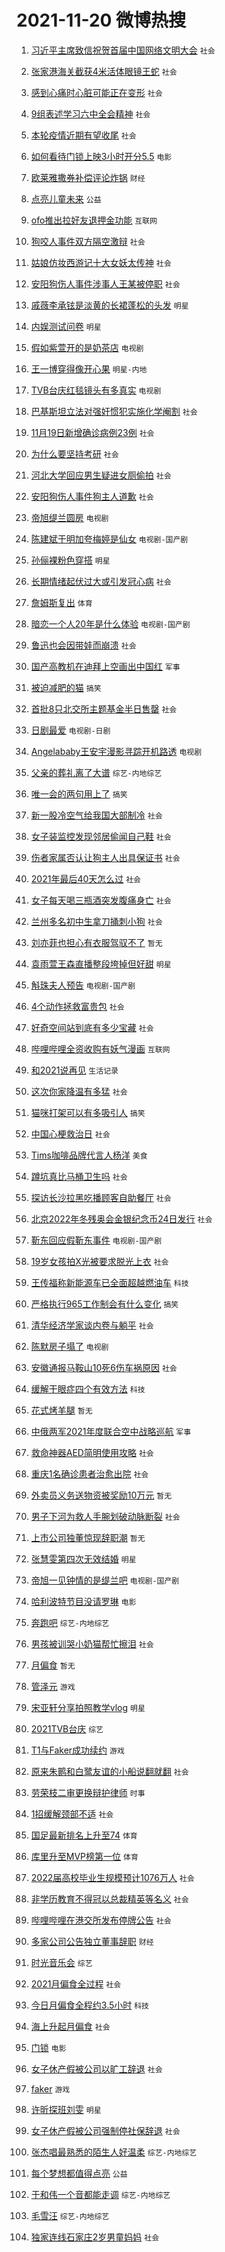 # 2021-11-20 微博热搜 
1. [习近平主席致信祝贺首届中国网络文明大会](https://m.weibo.cn/search?containerid=100103type%3D1%26t%3D10%26q%3D%23%E4%B9%A0%E8%BF%91%E5%B9%B3%E4%B8%BB%E5%B8%AD%E8%87%B4%E4%BF%A1%E7%A5%9D%E8%B4%BA%E9%A6%96%E5%B1%8A%E4%B8%AD%E5%9B%BD%E7%BD%91%E7%BB%9C%E6%96%87%E6%98%8E%E5%A4%A7%E4%BC%9A%23&isnewpage=1&extparam=seat%3D1%26pos%3D0%26dgr%3D0%26c_type%3D51%26filter_type%3Drealtimehot%26cate%3D10103%26display_time%3D1637373174%26pre_seqid%3D1637373174940016283286&luicode=10000011&lfid=106003type%3D25%26t%3D3%26disable_hot%3D1%26filter_type%3Drealtimehot) `社会` 

2. [张家港海关截获4米活体眼镜王蛇](https://m.weibo.cn/search?containerid=100103type%3D1%26t%3D10%26q%3D%23%E5%BC%A0%E5%AE%B6%E6%B8%AF%E6%B5%B7%E5%85%B3%E6%88%AA%E8%8E%B74%E7%B1%B3%E6%B4%BB%E4%BD%93%E7%9C%BC%E9%95%9C%E7%8E%8B%E8%9B%87%23&isnewpage=1&extparam=seat%3D1%26filter_type%3Drealtimehot%26dgr%3D0%26cate%3D0%26pos%3D0%26realpos%3D1%26flag%3D0%26c_type%3D31%26display_time%3D1637373174%26pre_seqid%3D1637373174940016283286&luicode=10000011&lfid=106003type%3D25%26t%3D3%26disable_hot%3D1%26filter_type%3Drealtimehot) `社会` 

3. [感到心痛时心脏可能正在变形](https://m.weibo.cn/search?containerid=100103type%3D1%26t%3D10%26q%3D%23%E6%84%9F%E5%88%B0%E5%BF%83%E7%97%9B%E6%97%B6%E5%BF%83%E8%84%8F%E5%8F%AF%E8%83%BD%E6%AD%A3%E5%9C%A8%E5%8F%98%E5%BD%A2%23&isnewpage=1&extparam=seat%3D1%26filter_type%3Drealtimehot%26dgr%3D0%26cate%3D0%26pos%3D1%26realpos%3D2%26flag%3D0%26c_type%3D31%26display_time%3D1637373174%26pre_seqid%3D1637373174940016283286&luicode=10000011&lfid=106003type%3D25%26t%3D3%26disable_hot%3D1%26filter_type%3Drealtimehot) `社会` 

4. [9组表述学习六中全会精神](https://m.weibo.cn/search?containerid=100103type%3D1%26t%3D10%26q%3D%239%E7%BB%84%E8%A1%A8%E8%BF%B0%E5%AD%A6%E4%B9%A0%E5%85%AD%E4%B8%AD%E5%85%A8%E4%BC%9A%E7%B2%BE%E7%A5%9E%23&isnewpage=1&extparam=seat%3D1%26filter_type%3Drealtimehot%26dgr%3D0%26cate%3D0%26pos%3D2%26realpos%3D3%26flag%3D0%26c_type%3D31%26display_time%3D1637373174%26pre_seqid%3D1637373174940016283286&luicode=10000011&lfid=106003type%3D25%26t%3D3%26disable_hot%3D1%26filter_type%3Drealtimehot) `社会` 

5. [本轮疫情近期有望收尾](https://m.weibo.cn/search?containerid=100103type%3D1%26t%3D10%26q%3D%23%E6%9C%AC%E8%BD%AE%E7%96%AB%E6%83%85%E8%BF%91%E6%9C%9F%E6%9C%89%E6%9C%9B%E6%94%B6%E5%B0%BE%23&isnewpage=1&extparam=seat%3D1%26filter_type%3Drealtimehot%26dgr%3D0%26cate%3D0%26pos%3D3%26realpos%3D4%26flag%3D1%26c_type%3D31%26display_time%3D1637373174%26pre_seqid%3D1637373174940016283286&luicode=10000011&lfid=106003type%3D25%26t%3D3%26disable_hot%3D1%26filter_type%3Drealtimehot) `社会` 

6. [如何看待门锁上映3小时开分5.5](https://m.weibo.cn/search?containerid=100103type%3D1%26t%3D10%26q%3D%23%E5%A6%82%E4%BD%95%E7%9C%8B%E5%BE%85%E9%97%A8%E9%94%81%E4%B8%8A%E6%98%A03%E5%B0%8F%E6%97%B6%E5%BC%80%E5%88%865.5%23&isnewpage=1&extparam=seat%3D1%26filter_type%3Drealtimehot%26dgr%3D0%26cate%3D0%26pos%3D4%26realpos%3D5%26flag%3D512%26c_type%3D31%26display_time%3D1637373174%26pre_seqid%3D1637373174940016283286&luicode=10000011&lfid=106003type%3D25%26t%3D3%26disable_hot%3D1%26filter_type%3Drealtimehot) `电影` 

7. [欧莱雅撒券补偿评论炸锅](https://m.weibo.cn/search?containerid=100103type%3D1%26t%3D10%26q%3D%23%E6%AC%A7%E8%8E%B1%E9%9B%85%E6%92%92%E5%88%B8%E8%A1%A5%E5%81%BF%E8%AF%84%E8%AE%BA%E7%82%B8%E9%94%85%23&isnewpage=1&extparam=seat%3D1%26filter_type%3Drealtimehot%26dgr%3D0%26cate%3D0%26pos%3D5%26realpos%3D6%26flag%3D1%26c_type%3D31%26display_time%3D1637373174%26pre_seqid%3D1637373174940016283286&luicode=10000011&lfid=106003type%3D25%26t%3D3%26disable_hot%3D1%26filter_type%3Drealtimehot) `财经` 

8. [点亮儿童未来](https://m.weibo.cn/search?containerid=100103type%3D1%26t%3D10%26q%3D%23%E7%82%B9%E4%BA%AE%E5%84%BF%E7%AB%A5%E6%9C%AA%E6%9D%A5%23&isnewpage=1&extparam=seat%3D1%26filter_type%3Drealtimehot%26dgr%3D0%26cate%3D0%26topic_ad%3D6%26pos%3D6%26c_type%3D31%26adid%3D139626%26display_time%3D1637373174%26pre_seqid%3D1637373174940016283286&luicode=10000011&lfid=106003type%3D25%26t%3D3%26disable_hot%3D1%26filter_type%3Drealtimehot) `公益` 

9. [ofo推出拉好友退押金功能](https://m.weibo.cn/search?containerid=100103type%3D1%26t%3D10%26q%3D%23ofo%E6%8E%A8%E5%87%BA%E6%8B%89%E5%A5%BD%E5%8F%8B%E9%80%80%E6%8A%BC%E9%87%91%E5%8A%9F%E8%83%BD%23&isnewpage=1&extparam=seat%3D1%26filter_type%3Drealtimehot%26dgr%3D0%26cate%3D0%26pos%3D7%26realpos%3D7%26flag%3D0%26c_type%3D31%26display_time%3D1637373174%26pre_seqid%3D1637373174940016283286&luicode=10000011&lfid=106003type%3D25%26t%3D3%26disable_hot%3D1%26filter_type%3Drealtimehot) `互联网` 

10. [狗咬人事件双方隔空激辩](https://m.weibo.cn/search?containerid=100103type%3D1%26t%3D10%26q%3D%23%E7%8B%97%E5%92%AC%E4%BA%BA%E4%BA%8B%E4%BB%B6%E5%8F%8C%E6%96%B9%E9%9A%94%E7%A9%BA%E6%BF%80%E8%BE%A9%23&isnewpage=1&extparam=seat%3D1%26filter_type%3Drealtimehot%26dgr%3D0%26cate%3D0%26pos%3D8%26realpos%3D8%26flag%3D0%26c_type%3D31%26display_time%3D1637373174%26pre_seqid%3D1637373174940016283286&luicode=10000011&lfid=106003type%3D25%26t%3D3%26disable_hot%3D1%26filter_type%3Drealtimehot) `社会` 

11. [姑娘仿妆西游记十大女妖太传神](https://m.weibo.cn/search?containerid=100103type%3D1%26t%3D10%26q%3D%23%E5%A7%91%E5%A8%98%E4%BB%BF%E5%A6%86%E8%A5%BF%E6%B8%B8%E8%AE%B0%E5%8D%81%E5%A4%A7%E5%A5%B3%E5%A6%96%E5%A4%AA%E4%BC%A0%E7%A5%9E%23&isnewpage=1&extparam=seat%3D1%26filter_type%3Drealtimehot%26dgr%3D0%26cate%3D0%26pos%3D9%26realpos%3D9%26flag%3D0%26c_type%3D31%26display_time%3D1637373174%26pre_seqid%3D1637373174940016283286&luicode=10000011&lfid=106003type%3D25%26t%3D3%26disable_hot%3D1%26filter_type%3Drealtimehot) `社会` 

12. [安阳狗伤人事件涉事人王某被停职](https://m.weibo.cn/search?containerid=100103type%3D1%26t%3D10%26q%3D%23%E5%AE%89%E9%98%B3%E7%8B%97%E4%BC%A4%E4%BA%BA%E4%BA%8B%E4%BB%B6%E6%B6%89%E4%BA%8B%E4%BA%BA%E7%8E%8B%E6%9F%90%E8%A2%AB%E5%81%9C%E8%81%8C%23&isnewpage=1&extparam=seat%3D1%26filter_type%3Drealtimehot%26dgr%3D0%26cate%3D0%26pos%3D10%26realpos%3D10%26flag%3D1%26c_type%3D31%26display_time%3D1637373174%26pre_seqid%3D1637373174940016283286&luicode=10000011&lfid=106003type%3D25%26t%3D3%26disable_hot%3D1%26filter_type%3Drealtimehot) `社会` 

13. [戚薇李承铉是淡黄的长裙蓬松的头发](https://m.weibo.cn/search?containerid=100103type%3D1%26t%3D10%26q%3D%23%E6%88%9A%E8%96%87%E6%9D%8E%E6%89%BF%E9%93%89%E6%98%AF%E6%B7%A1%E9%BB%84%E7%9A%84%E9%95%BF%E8%A3%99%E8%93%AC%E6%9D%BE%E7%9A%84%E5%A4%B4%E5%8F%91%23&isnewpage=1&extparam=seat%3D1%26filter_type%3Drealtimehot%26dgr%3D0%26cate%3D0%26pos%3D11%26realpos%3D11%26flag%3D0%26c_type%3D31%26display_time%3D1637373174%26pre_seqid%3D1637373174940016283286&luicode=10000011&lfid=106003type%3D25%26t%3D3%26disable_hot%3D1%26filter_type%3Drealtimehot) `明星` 

14. [内娱测试问卷](https://m.weibo.cn/search?containerid=100103type%3D1%26t%3D10%26q%3D%23%E5%86%85%E5%A8%B1%E6%B5%8B%E8%AF%95%E9%97%AE%E5%8D%B7%23&isnewpage=1&extparam=seat%3D1%26filter_type%3Drealtimehot%26dgr%3D0%26cate%3D0%26pos%3D12%26realpos%3D12%26flag%3D1%26c_type%3D31%26display_time%3D1637373174%26pre_seqid%3D1637373174940016283286&luicode=10000011&lfid=106003type%3D25%26t%3D3%26disable_hot%3D1%26filter_type%3Drealtimehot) `明星` 

15. [假如紫萱开的是奶茶店](https://m.weibo.cn/search?containerid=100103type%3D1%26t%3D10%26q%3D%23%E5%81%87%E5%A6%82%E7%B4%AB%E8%90%B1%E5%BC%80%E7%9A%84%E6%98%AF%E5%A5%B6%E8%8C%B6%E5%BA%97%23&isnewpage=1&extparam=seat%3D1%26filter_type%3Drealtimehot%26dgr%3D0%26cate%3D0%26pos%3D13%26realpos%3D13%26flag%3D256%26c_type%3D31%26display_time%3D1637373174%26pre_seqid%3D1637373174940016283286&luicode=10000011&lfid=106003type%3D25%26t%3D3%26disable_hot%3D1%26filter_type%3Drealtimehot) `电视剧` 

16. [王一博穿得像开心果](https://m.weibo.cn/search?containerid=100103type%3D1%26t%3D10%26q%3D%23%E7%8E%8B%E4%B8%80%E5%8D%9A%E7%A9%BF%E5%BE%97%E5%83%8F%E5%BC%80%E5%BF%83%E6%9E%9C%23&isnewpage=1&extparam=seat%3D1%26filter_type%3Drealtimehot%26dgr%3D0%26cate%3D0%26pos%3D14%26realpos%3D14%26flag%3D0%26c_type%3D31%26display_time%3D1637373174%26pre_seqid%3D1637373174940016283286&luicode=10000011&lfid=106003type%3D25%26t%3D3%26disable_hot%3D1%26filter_type%3Drealtimehot) `明星-内地` 

17. [TVB台庆红毯镜头有多真实](https://m.weibo.cn/search?containerid=100103type%3D1%26t%3D10%26q%3D%23TVB%E5%8F%B0%E5%BA%86%E7%BA%A2%E6%AF%AF%E9%95%9C%E5%A4%B4%E6%9C%89%E5%A4%9A%E7%9C%9F%E5%AE%9E%23&isnewpage=1&extparam=seat%3D1%26filter_type%3Drealtimehot%26dgr%3D0%26cate%3D0%26pos%3D15%26realpos%3D15%26flag%3D0%26c_type%3D31%26display_time%3D1637373174%26pre_seqid%3D1637373174940016283286&luicode=10000011&lfid=106003type%3D25%26t%3D3%26disable_hot%3D1%26filter_type%3Drealtimehot) `电视剧` 

18. [巴基斯坦立法对强奸惯犯实施化学阉割](https://m.weibo.cn/search?containerid=100103type%3D1%26t%3D10%26q%3D%23%E5%B7%B4%E5%9F%BA%E6%96%AF%E5%9D%A6%E7%AB%8B%E6%B3%95%E5%AF%B9%E5%BC%BA%E5%A5%B8%E6%83%AF%E7%8A%AF%E5%AE%9E%E6%96%BD%E5%8C%96%E5%AD%A6%E9%98%89%E5%89%B2%23&isnewpage=1&extparam=seat%3D1%26filter_type%3Drealtimehot%26dgr%3D0%26cate%3D0%26pos%3D16%26realpos%3D16%26flag%3D0%26c_type%3D31%26display_time%3D1637373174%26pre_seqid%3D1637373174940016283286&luicode=10000011&lfid=106003type%3D25%26t%3D3%26disable_hot%3D1%26filter_type%3Drealtimehot) `社会` 

19. [11月19日新增确诊病例23例](https://m.weibo.cn/search?containerid=100103type%3D1%26t%3D10%26q%3D%2311%E6%9C%8819%E6%97%A5%E6%96%B0%E5%A2%9E%E7%A1%AE%E8%AF%8A%E7%97%85%E4%BE%8B23%E4%BE%8B%23&isnewpage=1&extparam=seat%3D1%26filter_type%3Drealtimehot%26dgr%3D0%26cate%3D0%26pos%3D17%26realpos%3D17%26flag%3D1%26c_type%3D31%26display_time%3D1637373174%26pre_seqid%3D1637373174940016283286&luicode=10000011&lfid=106003type%3D25%26t%3D3%26disable_hot%3D1%26filter_type%3Drealtimehot) `社会` 

20. [为什么要坚持考研](https://m.weibo.cn/search?containerid=100103type%3D1%26t%3D10%26q%3D%23%E4%B8%BA%E4%BB%80%E4%B9%88%E8%A6%81%E5%9D%9A%E6%8C%81%E8%80%83%E7%A0%94%23&isnewpage=1&extparam=seat%3D1%26filter_type%3Drealtimehot%26dgr%3D0%26cate%3D0%26pos%3D18%26realpos%3D18%26flag%3D1%26c_type%3D31%26display_time%3D1637373174%26pre_seqid%3D1637373174940016283286&luicode=10000011&lfid=106003type%3D25%26t%3D3%26disable_hot%3D1%26filter_type%3Drealtimehot) `社会` 

21. [河北大学回应男生疑进女厕偷拍](https://m.weibo.cn/search?containerid=100103type%3D1%26t%3D10%26q%3D%23%E6%B2%B3%E5%8C%97%E5%A4%A7%E5%AD%A6%E5%9B%9E%E5%BA%94%E7%94%B7%E7%94%9F%E7%96%91%E8%BF%9B%E5%A5%B3%E5%8E%95%E5%81%B7%E6%8B%8D%23&isnewpage=1&extparam=seat%3D1%26filter_type%3Drealtimehot%26dgr%3D0%26cate%3D0%26pos%3D19%26realpos%3D19%26flag%3D0%26c_type%3D31%26display_time%3D1637373174%26pre_seqid%3D1637373174940016283286&luicode=10000011&lfid=106003type%3D25%26t%3D3%26disable_hot%3D1%26filter_type%3Drealtimehot) `社会` 

22. [安阳狗伤人事件狗主人道歉](https://m.weibo.cn/search?containerid=100103type%3D1%26t%3D10%26q%3D%23%E5%AE%89%E9%98%B3%E7%8B%97%E4%BC%A4%E4%BA%BA%E4%BA%8B%E4%BB%B6%E7%8B%97%E4%B8%BB%E4%BA%BA%E9%81%93%E6%AD%89%23&isnewpage=1&extparam=seat%3D1%26filter_type%3Drealtimehot%26dgr%3D0%26cate%3D0%26pos%3D20%26realpos%3D20%26flag%3D1%26c_type%3D31%26display_time%3D1637373174%26pre_seqid%3D1637373174940016283286&luicode=10000011&lfid=106003type%3D25%26t%3D3%26disable_hot%3D1%26filter_type%3Drealtimehot) `社会` 

23. [帝旭缇兰圆房](https://m.weibo.cn/search?containerid=100103type%3D1%26t%3D10%26q%3D%23%E5%B8%9D%E6%97%AD%E7%BC%87%E5%85%B0%E5%9C%86%E6%88%BF%23&isnewpage=1&extparam=seat%3D1%26filter_type%3Drealtimehot%26dgr%3D0%26cate%3D0%26pos%3D21%26realpos%3D21%26flag%3D256%26c_type%3D31%26display_time%3D1637373174%26pre_seqid%3D1637373174940016283286&luicode=10000011&lfid=106003type%3D25%26t%3D3%26disable_hot%3D1%26filter_type%3Drealtimehot) `电视剧` 

24. [陈建斌于明加夸梅婷是仙女](https://m.weibo.cn/search?containerid=100103type%3D1%26t%3D10%26q%3D%23%E9%99%88%E5%BB%BA%E6%96%8C%E4%BA%8E%E6%98%8E%E5%8A%A0%E5%A4%B8%E6%A2%85%E5%A9%B7%E6%98%AF%E4%BB%99%E5%A5%B3%23&isnewpage=1&extparam=seat%3D1%26filter_type%3Drealtimehot%26dgr%3D0%26cate%3D0%26pos%3D22%26realpos%3D22%26flag%3D256%26c_type%3D31%26display_time%3D1637373174%26pre_seqid%3D1637373174940016283286&luicode=10000011&lfid=106003type%3D25%26t%3D3%26disable_hot%3D1%26filter_type%3Drealtimehot) `电视剧-国产剧` 

25. [孙俪裸粉色穿搭](https://m.weibo.cn/search?containerid=100103type%3D1%26t%3D10%26q%3D%23%E5%AD%99%E4%BF%AA%E8%A3%B8%E7%B2%89%E8%89%B2%E7%A9%BF%E6%90%AD%23&isnewpage=1&extparam=seat%3D1%26filter_type%3Drealtimehot%26dgr%3D0%26cate%3D0%26pos%3D23%26realpos%3D23%26flag%3D0%26c_type%3D31%26display_time%3D1637373174%26pre_seqid%3D1637373174940016283286&luicode=10000011&lfid=106003type%3D25%26t%3D3%26disable_hot%3D1%26filter_type%3Drealtimehot) `明星` 

26. [长期情绪起伏过大或引发冠心病](https://m.weibo.cn/search?containerid=100103type%3D1%26t%3D10%26q%3D%23%E9%95%BF%E6%9C%9F%E6%83%85%E7%BB%AA%E8%B5%B7%E4%BC%8F%E8%BF%87%E5%A4%A7%E6%88%96%E5%BC%95%E5%8F%91%E5%86%A0%E5%BF%83%E7%97%85%23&isnewpage=1&extparam=seat%3D1%26filter_type%3Drealtimehot%26dgr%3D0%26cate%3D0%26pos%3D24%26realpos%3D24%26flag%3D0%26c_type%3D31%26display_time%3D1637373174%26pre_seqid%3D1637373174940016283286&luicode=10000011&lfid=106003type%3D25%26t%3D3%26disable_hot%3D1%26filter_type%3Drealtimehot) `社会` 

27. [詹姆斯复出](https://m.weibo.cn/search?containerid=100103type%3D1%26t%3D10%26q%3D%23%E8%A9%B9%E5%A7%86%E6%96%AF%E5%A4%8D%E5%87%BA%23&isnewpage=1&extparam=seat%3D1%26filter_type%3Drealtimehot%26dgr%3D0%26cate%3D0%26pos%3D25%26realpos%3D25%26flag%3D1%26c_type%3D31%26display_time%3D1637373174%26pre_seqid%3D1637373174940016283286&luicode=10000011&lfid=106003type%3D25%26t%3D3%26disable_hot%3D1%26filter_type%3Drealtimehot) `体育` 

28. [暗恋一个人20年是什么体验](https://m.weibo.cn/search?containerid=100103type%3D1%26t%3D10%26q%3D%23%E6%9A%97%E6%81%8B%E4%B8%80%E4%B8%AA%E4%BA%BA20%E5%B9%B4%E6%98%AF%E4%BB%80%E4%B9%88%E4%BD%93%E9%AA%8C%23&isnewpage=1&extparam=seat%3D1%26filter_type%3Drealtimehot%26dgr%3D0%26cate%3D0%26pos%3D26%26realpos%3D26%26flag%3D256%26c_type%3D31%26display_time%3D1637373174%26pre_seqid%3D1637373174940016283286&luicode=10000011&lfid=106003type%3D25%26t%3D3%26disable_hot%3D1%26filter_type%3Drealtimehot) `电视剧-国产剧` 

29. [鲁迅也会因带娃而崩溃](https://m.weibo.cn/search?containerid=100103type%3D1%26t%3D10%26q%3D%23%E9%B2%81%E8%BF%85%E4%B9%9F%E4%BC%9A%E5%9B%A0%E5%B8%A6%E5%A8%83%E8%80%8C%E5%B4%A9%E6%BA%83%23&isnewpage=1&extparam=seat%3D1%26filter_type%3Drealtimehot%26dgr%3D0%26cate%3D0%26pos%3D27%26realpos%3D27%26flag%3D0%26c_type%3D31%26display_time%3D1637373174%26pre_seqid%3D1637373174940016283286&luicode=10000011&lfid=106003type%3D25%26t%3D3%26disable_hot%3D1%26filter_type%3Drealtimehot) `社会` 

30. [国产高教机在迪拜上空画出中国红](https://m.weibo.cn/search?containerid=100103type%3D1%26t%3D10%26q%3D%23%E5%9B%BD%E4%BA%A7%E9%AB%98%E6%95%99%E6%9C%BA%E5%9C%A8%E8%BF%AA%E6%8B%9C%E4%B8%8A%E7%A9%BA%E7%94%BB%E5%87%BA%E4%B8%AD%E5%9B%BD%E7%BA%A2%23&isnewpage=1&extparam=seat%3D1%26filter_type%3Drealtimehot%26dgr%3D0%26cate%3D0%26pos%3D28%26realpos%3D28%26flag%3D1%26c_type%3D31%26display_time%3D1637373174%26pre_seqid%3D1637373174940016283286&luicode=10000011&lfid=106003type%3D25%26t%3D3%26disable_hot%3D1%26filter_type%3Drealtimehot) `军事` 

31. [被迫减肥的猫](https://m.weibo.cn/search?containerid=100103type%3D1%26t%3D10%26q%3D%23%E8%A2%AB%E8%BF%AB%E5%87%8F%E8%82%A5%E7%9A%84%E7%8C%AB%23&isnewpage=1&extparam=seat%3D1%26filter_type%3Drealtimehot%26dgr%3D0%26cate%3D0%26pos%3D29%26realpos%3D29%26flag%3D0%26c_type%3D31%26display_time%3D1637373174%26pre_seqid%3D1637373174940016283286&luicode=10000011&lfid=106003type%3D25%26t%3D3%26disable_hot%3D1%26filter_type%3Drealtimehot) `搞笑` 

32. [首批8只北交所主题基金半日售罄](https://m.weibo.cn/search?containerid=100103type%3D1%26t%3D10%26q%3D%23%E9%A6%96%E6%89%B98%E5%8F%AA%E5%8C%97%E4%BA%A4%E6%89%80%E4%B8%BB%E9%A2%98%E5%9F%BA%E9%87%91%E5%8D%8A%E6%97%A5%E5%94%AE%E7%BD%84%23&isnewpage=1&extparam=seat%3D1%26filter_type%3Drealtimehot%26dgr%3D0%26cate%3D0%26pos%3D30%26realpos%3D30%26flag%3D1%26c_type%3D31%26display_time%3D1637373174%26pre_seqid%3D1637373174940016283286&luicode=10000011&lfid=106003type%3D25%26t%3D3%26disable_hot%3D1%26filter_type%3Drealtimehot) `社会` 

33. [日剧最爱](https://m.weibo.cn/search?containerid=100103type%3D1%26t%3D10%26q%3D%E6%97%A5%E5%89%A7%E6%9C%80%E7%88%B1&isnewpage=1&extparam=seat%3D1%26filter_type%3Drealtimehot%26dgr%3D0%26cate%3D0%26pos%3D31%26realpos%3D31%26flag%3D257%26c_type%3D31%26display_time%3D1637373174%26pre_seqid%3D1637373174940016283286&luicode=10000011&lfid=106003type%3D25%26t%3D3%26disable_hot%3D1%26filter_type%3Drealtimehot) `电视剧-日剧` 

34. [Angelababy王安宇漫影寻踪开机路透](https://m.weibo.cn/search?containerid=100103type%3D1%26t%3D10%26q%3D%23Angelababy%E7%8E%8B%E5%AE%89%E5%AE%87%E6%BC%AB%E5%BD%B1%E5%AF%BB%E8%B8%AA%E5%BC%80%E6%9C%BA%E8%B7%AF%E9%80%8F%23&isnewpage=1&extparam=seat%3D1%26filter_type%3Drealtimehot%26dgr%3D0%26cate%3D0%26pos%3D32%26realpos%3D32%26flag%3D1%26c_type%3D31%26display_time%3D1637373174%26pre_seqid%3D1637373174940016283286&luicode=10000011&lfid=106003type%3D25%26t%3D3%26disable_hot%3D1%26filter_type%3Drealtimehot) `电视剧` 

35. [父亲的葬礼离了大谱](https://m.weibo.cn/search?containerid=100103type%3D1%26t%3D10%26q%3D%23%E7%88%B6%E4%BA%B2%E7%9A%84%E8%91%AC%E7%A4%BC%E7%A6%BB%E4%BA%86%E5%A4%A7%E8%B0%B1%23&isnewpage=1&extparam=seat%3D1%26filter_type%3Drealtimehot%26dgr%3D0%26cate%3D0%26pos%3D33%26realpos%3D33%26flag%3D1024%26c_type%3D31%26display_time%3D1637373174%26pre_seqid%3D1637373174940016283286&luicode=10000011&lfid=106003type%3D25%26t%3D3%26disable_hot%3D1%26filter_type%3Drealtimehot) `综艺-内地综艺` 

36. [唯一会的两句用上了](https://m.weibo.cn/search?containerid=100103type%3D1%26t%3D10%26q%3D%23%E5%94%AF%E4%B8%80%E4%BC%9A%E7%9A%84%E4%B8%A4%E5%8F%A5%E7%94%A8%E4%B8%8A%E4%BA%86%23&isnewpage=1&extparam=seat%3D1%26filter_type%3Drealtimehot%26dgr%3D0%26cate%3D0%26pos%3D34%26realpos%3D34%26flag%3D1%26c_type%3D31%26display_time%3D1637373174%26pre_seqid%3D1637373174940016283286&luicode=10000011&lfid=106003type%3D25%26t%3D3%26disable_hot%3D1%26filter_type%3Drealtimehot) `搞笑` 

37. [新一股冷空气给我国大部制冷](https://m.weibo.cn/search?containerid=100103type%3D1%26t%3D10%26q%3D%23%E6%96%B0%E4%B8%80%E8%82%A1%E5%86%B7%E7%A9%BA%E6%B0%94%E7%BB%99%E6%88%91%E5%9B%BD%E5%A4%A7%E9%83%A8%E5%88%B6%E5%86%B7%23&isnewpage=1&extparam=seat%3D1%26filter_type%3Drealtimehot%26dgr%3D0%26cate%3D0%26pos%3D35%26realpos%3D35%26flag%3D1%26c_type%3D31%26display_time%3D1637373174%26pre_seqid%3D1637373174940016283286&luicode=10000011&lfid=106003type%3D25%26t%3D3%26disable_hot%3D1%26filter_type%3Drealtimehot) `社会` 

38. [女子装监控发现邻居偷闻自己鞋](https://m.weibo.cn/search?containerid=100103type%3D1%26t%3D10%26q%3D%23%E5%A5%B3%E5%AD%90%E8%A3%85%E7%9B%91%E6%8E%A7%E5%8F%91%E7%8E%B0%E9%82%BB%E5%B1%85%E5%81%B7%E9%97%BB%E8%87%AA%E5%B7%B1%E9%9E%8B%23&isnewpage=1&extparam=seat%3D1%26filter_type%3Drealtimehot%26dgr%3D0%26cate%3D0%26pos%3D36%26realpos%3D36%26flag%3D0%26c_type%3D31%26display_time%3D1637373174%26pre_seqid%3D1637373174940016283286&luicode=10000011&lfid=106003type%3D25%26t%3D3%26disable_hot%3D1%26filter_type%3Drealtimehot) `社会` 

39. [伤者家属否认让狗主人出具保证书](https://m.weibo.cn/search?containerid=100103type%3D1%26t%3D10%26q%3D%23%E4%BC%A4%E8%80%85%E5%AE%B6%E5%B1%9E%E5%90%A6%E8%AE%A4%E8%AE%A9%E7%8B%97%E4%B8%BB%E4%BA%BA%E5%87%BA%E5%85%B7%E4%BF%9D%E8%AF%81%E4%B9%A6%23&isnewpage=1&extparam=seat%3D1%26filter_type%3Drealtimehot%26dgr%3D0%26cate%3D0%26pos%3D37%26realpos%3D37%26flag%3D0%26c_type%3D31%26display_time%3D1637373174%26pre_seqid%3D1637373174940016283286&luicode=10000011&lfid=106003type%3D25%26t%3D3%26disable_hot%3D1%26filter_type%3Drealtimehot) `社会` 

40. [2021年最后40天怎么过](https://m.weibo.cn/search?containerid=100103type%3D1%26t%3D10%26q%3D%232021%E5%B9%B4%E6%9C%80%E5%90%8E40%E5%A4%A9%E6%80%8E%E4%B9%88%E8%BF%87%23&isnewpage=1&extparam=seat%3D1%26filter_type%3Drealtimehot%26dgr%3D0%26cate%3D0%26pos%3D38%26realpos%3D38%26flag%3D0%26c_type%3D31%26display_time%3D1637373174%26pre_seqid%3D1637373174940016283286&luicode=10000011&lfid=106003type%3D25%26t%3D3%26disable_hot%3D1%26filter_type%3Drealtimehot) `社会` 

41. [女子每天喝三瓶酒突发腹痛身亡](https://m.weibo.cn/search?containerid=100103type%3D1%26t%3D10%26q%3D%23%E5%A5%B3%E5%AD%90%E6%AF%8F%E5%A4%A9%E5%96%9D%E4%B8%89%E7%93%B6%E9%85%92%E7%AA%81%E5%8F%91%E8%85%B9%E7%97%9B%E8%BA%AB%E4%BA%A1%23&isnewpage=1&extparam=seat%3D1%26filter_type%3Drealtimehot%26dgr%3D0%26cate%3D0%26pos%3D39%26realpos%3D39%26flag%3D0%26c_type%3D31%26display_time%3D1637373174%26pre_seqid%3D1637373174940016283286&luicode=10000011&lfid=106003type%3D25%26t%3D3%26disable_hot%3D1%26filter_type%3Drealtimehot) `社会` 

42. [兰州多名初中生拿刀捅刺小狗](https://m.weibo.cn/search?containerid=100103type%3D1%26t%3D10%26q%3D%23%E5%85%B0%E5%B7%9E%E5%A4%9A%E5%90%8D%E5%88%9D%E4%B8%AD%E7%94%9F%E6%8B%BF%E5%88%80%E6%8D%85%E5%88%BA%E5%B0%8F%E7%8B%97%23&isnewpage=1&extparam=seat%3D1%26filter_type%3Drealtimehot%26dgr%3D0%26cate%3D0%26pos%3D40%26realpos%3D40%26flag%3D0%26c_type%3D31%26display_time%3D1637373174%26pre_seqid%3D1637373174940016283286&luicode=10000011&lfid=106003type%3D25%26t%3D3%26disable_hot%3D1%26filter_type%3Drealtimehot) `社会` 

43. [刘亦菲也担心有衣服驾驭不了](https://m.weibo.cn/search?containerid=100103type%3D1%26t%3D10%26q%3D%23%E5%88%98%E4%BA%A6%E8%8F%B2%E4%B9%9F%E6%8B%85%E5%BF%83%E6%9C%89%E8%A1%A3%E6%9C%8D%E9%A9%BE%E9%A9%AD%E4%B8%8D%E4%BA%86%23&isnewpage=1&extparam=seat%3D1%26filter_type%3Drealtimehot%26dgr%3D0%26cate%3D0%26pos%3D41%26realpos%3D41%26flag%3D0%26c_type%3D31%26display_time%3D1637373174%26pre_seqid%3D1637373174940016283286&luicode=10000011&lfid=106003type%3D25%26t%3D3%26disable_hot%3D1%26filter_type%3Drealtimehot) `暂无` 

44. [袁雨萱王森直播整段垮掉但好甜](https://m.weibo.cn/search?containerid=100103type%3D1%26t%3D10%26q%3D%23%E8%A2%81%E9%9B%A8%E8%90%B1%E7%8E%8B%E6%A3%AE%E7%9B%B4%E6%92%AD%E6%95%B4%E6%AE%B5%E5%9E%AE%E6%8E%89%E4%BD%86%E5%A5%BD%E7%94%9C%23&isnewpage=1&extparam=seat%3D1%26filter_type%3Drealtimehot%26dgr%3D0%26cate%3D0%26pos%3D42%26realpos%3D42%26flag%3D0%26c_type%3D31%26display_time%3D1637373174%26pre_seqid%3D1637373174940016283286&luicode=10000011&lfid=106003type%3D25%26t%3D3%26disable_hot%3D1%26filter_type%3Drealtimehot) `明星` 

45. [斛珠夫人预告](https://m.weibo.cn/search?containerid=100103type%3D1%26t%3D10%26q%3D%23%E6%96%9B%E7%8F%A0%E5%A4%AB%E4%BA%BA%E9%A2%84%E5%91%8A%23&isnewpage=1&extparam=seat%3D1%26filter_type%3Drealtimehot%26dgr%3D0%26cate%3D0%26pos%3D43%26realpos%3D43%26flag%3D256%26c_type%3D31%26display_time%3D1637373174%26pre_seqid%3D1637373174940016283286&luicode=10000011&lfid=106003type%3D25%26t%3D3%26disable_hot%3D1%26filter_type%3Drealtimehot) `电视剧-国产剧` 

46. [4个动作拯救富贵包](https://m.weibo.cn/search?containerid=100103type%3D1%26t%3D10%26q%3D%234%E4%B8%AA%E5%8A%A8%E4%BD%9C%E6%8B%AF%E6%95%91%E5%AF%8C%E8%B4%B5%E5%8C%85%23&isnewpage=1&extparam=seat%3D1%26filter_type%3Drealtimehot%26dgr%3D0%26cate%3D0%26pos%3D44%26realpos%3D44%26flag%3D0%26c_type%3D31%26display_time%3D1637373174%26pre_seqid%3D1637373174940016283286&luicode=10000011&lfid=106003type%3D25%26t%3D3%26disable_hot%3D1%26filter_type%3Drealtimehot) `社会` 

47. [好奇空间站到底有多少宝藏](https://m.weibo.cn/search?containerid=100103type%3D1%26t%3D10%26q%3D%23%E5%A5%BD%E5%A5%87%E7%A9%BA%E9%97%B4%E7%AB%99%E5%88%B0%E5%BA%95%E6%9C%89%E5%A4%9A%E5%B0%91%E5%AE%9D%E8%97%8F%23&isnewpage=1&extparam=seat%3D1%26filter_type%3Drealtimehot%26dgr%3D0%26cate%3D0%26pos%3D45%26realpos%3D45%26flag%3D1%26c_type%3D31%26display_time%3D1637373174%26pre_seqid%3D1637373174940016283286&luicode=10000011&lfid=106003type%3D25%26t%3D3%26disable_hot%3D1%26filter_type%3Drealtimehot) `社会` 

48. [哔哩哔哩全资收购有妖气漫画](https://m.weibo.cn/search?containerid=100103type%3D1%26t%3D10%26q%3D%23%E5%93%94%E5%93%A9%E5%93%94%E5%93%A9%E5%85%A8%E8%B5%84%E6%94%B6%E8%B4%AD%E6%9C%89%E5%A6%96%E6%B0%94%E6%BC%AB%E7%94%BB%23&isnewpage=1&extparam=seat%3D1%26filter_type%3Drealtimehot%26dgr%3D0%26cate%3D0%26pos%3D46%26realpos%3D46%26flag%3D0%26c_type%3D31%26display_time%3D1637373174%26pre_seqid%3D1637373174940016283286&luicode=10000011&lfid=106003type%3D25%26t%3D3%26disable_hot%3D1%26filter_type%3Drealtimehot) `互联网` 

49. [和2021说再见](https://m.weibo.cn/search?containerid=100103type%3D1%26t%3D10%26q%3D%23%E5%92%8C2021%E8%AF%B4%E5%86%8D%E8%A7%81%23&isnewpage=1&extparam=seat%3D1%26filter_type%3Drealtimehot%26dgr%3D0%26cate%3D0%26pos%3D47%26realpos%3D47%26flag%3D0%26c_type%3D31%26display_time%3D1637373174%26pre_seqid%3D1637373174940016283286&luicode=10000011&lfid=106003type%3D25%26t%3D3%26disable_hot%3D1%26filter_type%3Drealtimehot) `生活记录` 

50. [这次你家降温有多猛](https://m.weibo.cn/search?containerid=100103type%3D1%26t%3D10%26q%3D%23%E8%BF%99%E6%AC%A1%E4%BD%A0%E5%AE%B6%E9%99%8D%E6%B8%A9%E6%9C%89%E5%A4%9A%E7%8C%9B%23&isnewpage=1&extparam=seat%3D1%26filter_type%3Drealtimehot%26dgr%3D0%26cate%3D0%26pos%3D48%26realpos%3D48%26flag%3D1%26c_type%3D31%26display_time%3D1637373174%26pre_seqid%3D1637373174940016283286&luicode=10000011&lfid=106003type%3D25%26t%3D3%26disable_hot%3D1%26filter_type%3Drealtimehot) `社会` 

51. [猫咪打架可以有多吸引人](https://m.weibo.cn/search?containerid=100103type%3D1%26t%3D10%26q%3D%23%E7%8C%AB%E5%92%AA%E6%89%93%E6%9E%B6%E5%8F%AF%E4%BB%A5%E6%9C%89%E5%A4%9A%E5%90%B8%E5%BC%95%E4%BA%BA%23&isnewpage=1&extparam=seat%3D1%26filter_type%3Drealtimehot%26dgr%3D0%26cate%3D0%26pos%3D49%26realpos%3D49%26flag%3D0%26c_type%3D31%26display_time%3D1637373174%26pre_seqid%3D1637373174940016283286&luicode=10000011&lfid=106003type%3D25%26t%3D3%26disable_hot%3D1%26filter_type%3Drealtimehot) `搞笑` 

52. [中国心梗救治日](https://m.weibo.cn/search?containerid=100103type%3D1%26t%3D10%26q%3D%23%E4%B8%AD%E5%9B%BD%E5%BF%83%E6%A2%97%E6%95%91%E6%B2%BB%E6%97%A5%23&isnewpage=1&extparam=seat%3D1%26filter_type%3Drealtimehot%26dgr%3D0%26cate%3D0%26pos%3D50%26realpos%3D50%26flag%3D1%26c_type%3D31%26display_time%3D1637373174%26pre_seqid%3D1637373174940016283286&luicode=10000011&lfid=106003type%3D25%26t%3D3%26disable_hot%3D1%26filter_type%3Drealtimehot) `社会` 

53. [Tims咖啡品牌代言人杨洋](https://m.weibo.cn/search?containerid=100103type%3D1%26t%3D10%26q%3D%23Tims%E5%92%96%E5%95%A1%E5%93%81%E7%89%8C%E4%BB%A3%E8%A8%80%E4%BA%BA%E6%9D%A8%E6%B4%8B%23&isnewpage=1&extparam=seat%3D1%26filter_type%3Drealtimehot%26dgr%3D0%26cate%3D0%26topic_ad%3D1%26pos%3D6%26c_type%3D31%26adid%3D139482%26display_time%3D1637368784%26pre_seqid%3D1637368784361020592347&luicode=10000011&lfid=106003type%3D25%26t%3D3%26disable_hot%3D1%26filter_type%3Drealtimehot) `美食` 

54. [蹲坑真比马桶卫生吗](https://m.weibo.cn/search?containerid=100103type%3D1%26t%3D10%26q%3D%23%E8%B9%B2%E5%9D%91%E7%9C%9F%E6%AF%94%E9%A9%AC%E6%A1%B6%E5%8D%AB%E7%94%9F%E5%90%97%23&isnewpage=1&extparam=seat%3D1%26filter_type%3Drealtimehot%26dgr%3D0%26cate%3D0%26pos%3D20%26realpos%3D20%26flag%3D0%26c_type%3D31%26display_time%3D1637368784%26pre_seqid%3D1637368784361020592347&luicode=10000011&lfid=106003type%3D25%26t%3D3%26disable_hot%3D1%26filter_type%3Drealtimehot) `社会` 

55. [探访长沙拉黑吃播顾客自助餐厅](https://m.weibo.cn/search?containerid=100103type%3D1%26t%3D10%26q%3D%23%E6%8E%A2%E8%AE%BF%E9%95%BF%E6%B2%99%E6%8B%89%E9%BB%91%E5%90%83%E6%92%AD%E9%A1%BE%E5%AE%A2%E8%87%AA%E5%8A%A9%E9%A4%90%E5%8E%85%23&isnewpage=1&extparam=seat%3D1%26filter_type%3Drealtimehot%26dgr%3D0%26cate%3D0%26pos%3D28%26realpos%3D28%26flag%3D0%26c_type%3D31%26display_time%3D1637368784%26pre_seqid%3D1637368784361020592347&luicode=10000011&lfid=106003type%3D25%26t%3D3%26disable_hot%3D1%26filter_type%3Drealtimehot) `社会` 

56. [北京2022年冬残奥会金银纪念币24日发行](https://m.weibo.cn/search?containerid=100103type%3D1%26t%3D10%26q%3D%23%E5%8C%97%E4%BA%AC2022%E5%B9%B4%E5%86%AC%E6%AE%8B%E5%A5%A5%E4%BC%9A%E9%87%91%E9%93%B6%E7%BA%AA%E5%BF%B5%E5%B8%8124%E6%97%A5%E5%8F%91%E8%A1%8C%23&isnewpage=1&extparam=seat%3D1%26filter_type%3Drealtimehot%26dgr%3D0%26cate%3D0%26pos%3D30%26realpos%3D30%26flag%3D1%26c_type%3D31%26display_time%3D1637368784%26pre_seqid%3D1637368784361020592347&luicode=10000011&lfid=106003type%3D25%26t%3D3%26disable_hot%3D1%26filter_type%3Drealtimehot) `社会` 

57. [靳东回应假靳东事件](https://m.weibo.cn/search?containerid=100103type%3D1%26t%3D10%26q%3D%23%E9%9D%B3%E4%B8%9C%E5%9B%9E%E5%BA%94%E5%81%87%E9%9D%B3%E4%B8%9C%E4%BA%8B%E4%BB%B6%23&isnewpage=1&extparam=seat%3D1%26filter_type%3Drealtimehot%26dgr%3D0%26cate%3D0%26pos%3D33%26realpos%3D33%26flag%3D0%26c_type%3D31%26display_time%3D1637368784%26pre_seqid%3D1637368784361020592347&luicode=10000011&lfid=106003type%3D25%26t%3D3%26disable_hot%3D1%26filter_type%3Drealtimehot) `电视剧-国产剧` 

58. [19岁女孩拍X光被要求脱光上衣](https://m.weibo.cn/search?containerid=100103type%3D1%26t%3D10%26q%3D%2319%E5%B2%81%E5%A5%B3%E5%AD%A9%E6%8B%8DX%E5%85%89%E8%A2%AB%E8%A6%81%E6%B1%82%E8%84%B1%E5%85%89%E4%B8%8A%E8%A1%A3%23&isnewpage=1&extparam=seat%3D1%26filter_type%3Drealtimehot%26dgr%3D0%26cate%3D0%26pos%3D36%26realpos%3D36%26flag%3D0%26c_type%3D31%26display_time%3D1637368784%26pre_seqid%3D1637368784361020592347&luicode=10000011&lfid=106003type%3D25%26t%3D3%26disable_hot%3D1%26filter_type%3Drealtimehot) `社会` 

59. [王传福称新能源车已全面超越燃油车](https://m.weibo.cn/search?containerid=100103type%3D1%26t%3D10%26q%3D%23%E7%8E%8B%E4%BC%A0%E7%A6%8F%E7%A7%B0%E6%96%B0%E8%83%BD%E6%BA%90%E8%BD%A6%E5%B7%B2%E5%85%A8%E9%9D%A2%E8%B6%85%E8%B6%8A%E7%87%83%E6%B2%B9%E8%BD%A6%23&isnewpage=1&extparam=seat%3D1%26filter_type%3Drealtimehot%26dgr%3D0%26cate%3D0%26pos%3D37%26realpos%3D37%26flag%3D1%26c_type%3D31%26display_time%3D1637368784%26pre_seqid%3D1637368784361020592347&luicode=10000011&lfid=106003type%3D25%26t%3D3%26disable_hot%3D1%26filter_type%3Drealtimehot) `科技` 

60. [严格执行965工作制会有什么变化](https://m.weibo.cn/search?containerid=100103type%3D1%26t%3D10%26q%3D%23%E4%B8%A5%E6%A0%BC%E6%89%A7%E8%A1%8C965%E5%B7%A5%E4%BD%9C%E5%88%B6%E4%BC%9A%E6%9C%89%E4%BB%80%E4%B9%88%E5%8F%98%E5%8C%96%23&isnewpage=1&extparam=seat%3D1%26filter_type%3Drealtimehot%26dgr%3D0%26cate%3D0%26pos%3D39%26realpos%3D39%26flag%3D0%26c_type%3D31%26display_time%3D1637368784%26pre_seqid%3D1637368784361020592347&luicode=10000011&lfid=106003type%3D25%26t%3D3%26disable_hot%3D1%26filter_type%3Drealtimehot) `搞笑` 

61. [清华经济学家谈内卷与躺平](https://m.weibo.cn/search?containerid=100103type%3D1%26t%3D10%26q%3D%23%E6%B8%85%E5%8D%8E%E7%BB%8F%E6%B5%8E%E5%AD%A6%E5%AE%B6%E8%B0%88%E5%86%85%E5%8D%B7%E4%B8%8E%E8%BA%BA%E5%B9%B3%23&isnewpage=1&extparam=seat%3D1%26filter_type%3Drealtimehot%26dgr%3D0%26cate%3D0%26pos%3D40%26realpos%3D40%26flag%3D0%26c_type%3D31%26display_time%3D1637368784%26pre_seqid%3D1637368784361020592347&luicode=10000011&lfid=106003type%3D25%26t%3D3%26disable_hot%3D1%26filter_type%3Drealtimehot) `社会` 

62. [陈默房子塌了](https://m.weibo.cn/search?containerid=100103type%3D1%26t%3D10%26q%3D%23%E9%99%88%E9%BB%98%E6%88%BF%E5%AD%90%E5%A1%8C%E4%BA%86%23&isnewpage=1&extparam=seat%3D1%26filter_type%3Drealtimehot%26dgr%3D0%26cate%3D0%26pos%3D41%26realpos%3D41%26flag%3D256%26c_type%3D31%26display_time%3D1637368784%26pre_seqid%3D1637368784361020592347&luicode=10000011&lfid=106003type%3D25%26t%3D3%26disable_hot%3D1%26filter_type%3Drealtimehot) `电视剧` 

63. [安徽通报马鞍山10死6伤车祸原因](https://m.weibo.cn/search?containerid=100103type%3D1%26t%3D10%26q%3D%23%E5%AE%89%E5%BE%BD%E9%80%9A%E6%8A%A5%E9%A9%AC%E9%9E%8D%E5%B1%B110%E6%AD%BB6%E4%BC%A4%E8%BD%A6%E7%A5%B8%E5%8E%9F%E5%9B%A0%23&isnewpage=1&extparam=seat%3D1%26filter_type%3Drealtimehot%26dgr%3D0%26cate%3D0%26pos%3D43%26realpos%3D43%26flag%3D0%26c_type%3D31%26display_time%3D1637368784%26pre_seqid%3D1637368784361020592347&luicode=10000011&lfid=106003type%3D25%26t%3D3%26disable_hot%3D1%26filter_type%3Drealtimehot) `社会` 

64. [缓解干眼症四个有效方法](https://m.weibo.cn/search?containerid=100103type%3D1%26t%3D10%26q%3D%23%E7%BC%93%E8%A7%A3%E5%B9%B2%E7%9C%BC%E7%97%87%E5%9B%9B%E4%B8%AA%E6%9C%89%E6%95%88%E6%96%B9%E6%B3%95%23&isnewpage=1&extparam=seat%3D1%26filter_type%3Drealtimehot%26dgr%3D0%26cate%3D0%26pos%3D44%26realpos%3D44%26flag%3D0%26c_type%3D31%26display_time%3D1637368784%26pre_seqid%3D1637368784361020592347&luicode=10000011&lfid=106003type%3D25%26t%3D3%26disable_hot%3D1%26filter_type%3Drealtimehot) `科技` 

65. [花式烤羊腿](https://m.weibo.cn/search?containerid=100103type%3D1%26t%3D10%26q%3D%E8%8A%B1%E5%BC%8F%E7%83%A4%E7%BE%8A%E8%85%BF&isnewpage=1&extparam=seat%3D1%26filter_type%3Drealtimehot%26dgr%3D0%26cate%3D0%26pos%3D45%26realpos%3D45%26flag%3D1%26c_type%3D31%26display_time%3D1637368784%26pre_seqid%3D1637368784361020592347&luicode=10000011&lfid=106003type%3D25%26t%3D3%26disable_hot%3D1%26filter_type%3Drealtimehot) `暂无` 

66. [中俄两军2021年度联合空中战略巡航](https://m.weibo.cn/search?containerid=100103type%3D1%26t%3D10%26q%3D%23%E4%B8%AD%E4%BF%84%E4%B8%A4%E5%86%9B2021%E5%B9%B4%E5%BA%A6%E8%81%94%E5%90%88%E7%A9%BA%E4%B8%AD%E6%88%98%E7%95%A5%E5%B7%A1%E8%88%AA%23&isnewpage=1&extparam=seat%3D1%26filter_type%3Drealtimehot%26dgr%3D0%26cate%3D0%26pos%3D47%26realpos%3D47%26flag%3D0%26c_type%3D31%26display_time%3D1637368784%26pre_seqid%3D1637368784361020592347&luicode=10000011&lfid=106003type%3D25%26t%3D3%26disable_hot%3D1%26filter_type%3Drealtimehot) `军事` 

67. [救命神器AED简明使用攻略](https://m.weibo.cn/search?containerid=100103type%3D1%26t%3D10%26q%3D%23%E6%95%91%E5%91%BD%E7%A5%9E%E5%99%A8AED%E7%AE%80%E6%98%8E%E4%BD%BF%E7%94%A8%E6%94%BB%E7%95%A5%23&isnewpage=1&extparam=seat%3D1%26filter_type%3Drealtimehot%26dgr%3D0%26cate%3D0%26pos%3D48%26realpos%3D48%26flag%3D1%26c_type%3D31%26display_time%3D1637368784%26pre_seqid%3D1637368784361020592347&luicode=10000011&lfid=106003type%3D25%26t%3D3%26disable_hot%3D1%26filter_type%3Drealtimehot) `社会` 

68. [重庆1名确诊患者治愈出院](https://m.weibo.cn/search?containerid=100103type%3D1%26t%3D10%26q%3D%23%E9%87%8D%E5%BA%861%E5%90%8D%E7%A1%AE%E8%AF%8A%E6%82%A3%E8%80%85%E6%B2%BB%E6%84%88%E5%87%BA%E9%99%A2%23&isnewpage=1&extparam=seat%3D1%26filter_type%3Drealtimehot%26dgr%3D0%26cate%3D0%26pos%3D49%26realpos%3D49%26flag%3D0%26c_type%3D31%26display_time%3D1637368784%26pre_seqid%3D1637368784361020592347&luicode=10000011&lfid=106003type%3D25%26t%3D3%26disable_hot%3D1%26filter_type%3Drealtimehot) `社会` 

69. [外卖员义务送物资被奖励10万元](https://m.weibo.cn/search?containerid=100103type%3D1%26t%3D10%26q%3D%23%E5%A4%96%E5%8D%96%E5%91%98%E4%B9%89%E5%8A%A1%E9%80%81%E7%89%A9%E8%B5%84%E8%A2%AB%E5%A5%96%E5%8A%B110%E4%B8%87%E5%85%83%23&isnewpage=1&extparam=seat%3D1%26filter_type%3Drealtimehot%26dgr%3D0%26cate%3D0%26pos%3D50%26realpos%3D50%26flag%3D0%26c_type%3D31%26display_time%3D1637368784%26pre_seqid%3D1637368784361020592347&luicode=10000011&lfid=106003type%3D25%26t%3D3%26disable_hot%3D1%26filter_type%3Drealtimehot) `暂无` 

70. [男子下河为救人手腕划破动脉断裂](https://m.weibo.cn/search?containerid=100103type%3D1%26t%3D10%26q%3D%23%E7%94%B7%E5%AD%90%E4%B8%8B%E6%B2%B3%E4%B8%BA%E6%95%91%E4%BA%BA%E6%89%8B%E8%85%95%E5%88%92%E7%A0%B4%E5%8A%A8%E8%84%89%E6%96%AD%E8%A3%82%23&isnewpage=1&extparam=seat%3D1%26filter_type%3Drealtimehot%26dgr%3D0%26cate%3D0%26pos%3D28%26realpos%3D29%26flag%3D0%26c_type%3D31%26display_time%3D1637363553%26pre_seqid%3D16373635536870110236389&luicode=10000011&lfid=106003type%3D25%26t%3D3%26disable_hot%3D1%26filter_type%3Drealtimehot) `社会` 

71. [上市公司独董惊现辞职潮](https://m.weibo.cn/search?containerid=100103type%3D1%26t%3D10%26q%3D%23%E4%B8%8A%E5%B8%82%E5%85%AC%E5%8F%B8%E7%8B%AC%E8%91%A3%E6%83%8A%E7%8E%B0%E8%BE%9E%E8%81%8C%E6%BD%AE%23&isnewpage=1&extparam=seat%3D1%26filter_type%3Drealtimehot%26dgr%3D0%26cate%3D0%26pos%3D29%26realpos%3D30%26flag%3D0%26c_type%3D31%26display_time%3D1637363553%26pre_seqid%3D16373635536870110236389&luicode=10000011&lfid=106003type%3D25%26t%3D3%26disable_hot%3D1%26filter_type%3Drealtimehot) `暂无` 

72. [张慧雯第四次无效结婚](https://m.weibo.cn/search?containerid=100103type%3D1%26t%3D10%26q%3D%23%E5%BC%A0%E6%85%A7%E9%9B%AF%E7%AC%AC%E5%9B%9B%E6%AC%A1%E6%97%A0%E6%95%88%E7%BB%93%E5%A9%9A%23&isnewpage=1&extparam=seat%3D1%26filter_type%3Drealtimehot%26dgr%3D0%26cate%3D0%26pos%3D31%26realpos%3D32%26flag%3D256%26c_type%3D31%26display_time%3D1637363553%26pre_seqid%3D16373635536870110236389&luicode=10000011&lfid=106003type%3D25%26t%3D3%26disable_hot%3D1%26filter_type%3Drealtimehot) `明星` 

73. [帝旭一见钟情的是缇兰吧](https://m.weibo.cn/search?containerid=100103type%3D1%26t%3D10%26q%3D%23%E5%B8%9D%E6%97%AD%E4%B8%80%E8%A7%81%E9%92%9F%E6%83%85%E7%9A%84%E6%98%AF%E7%BC%87%E5%85%B0%E5%90%A7%23&isnewpage=1&extparam=seat%3D1%26filter_type%3Drealtimehot%26dgr%3D0%26cate%3D0%26pos%3D32%26realpos%3D33%26flag%3D256%26c_type%3D31%26display_time%3D1637363553%26pre_seqid%3D16373635536870110236389&luicode=10000011&lfid=106003type%3D25%26t%3D3%26disable_hot%3D1%26filter_type%3Drealtimehot) `电视剧-国产剧` 

74. [哈利波特节目没请罗琳](https://m.weibo.cn/search?containerid=100103type%3D1%26t%3D10%26q%3D%23%E5%93%88%E5%88%A9%E6%B3%A2%E7%89%B9%E8%8A%82%E7%9B%AE%E6%B2%A1%E8%AF%B7%E7%BD%97%E7%90%B3%23&isnewpage=1&extparam=seat%3D1%26filter_type%3Drealtimehot%26dgr%3D0%26cate%3D0%26pos%3D33%26realpos%3D34%26flag%3D512%26c_type%3D31%26display_time%3D1637363553%26pre_seqid%3D16373635536870110236389&luicode=10000011&lfid=106003type%3D25%26t%3D3%26disable_hot%3D1%26filter_type%3Drealtimehot) `电影` 

75. [奔跑吧](https://m.weibo.cn/search?containerid=100103type%3D1%26t%3D10%26q%3D%E5%A5%94%E8%B7%91%E5%90%A7&isnewpage=1&extparam=seat%3D1%26filter_type%3Drealtimehot%26dgr%3D0%26cate%3D0%26pos%3D34%26realpos%3D35%26flag%3D1024%26c_type%3D31%26display_time%3D1637363553%26pre_seqid%3D16373635536870110236389&luicode=10000011&lfid=106003type%3D25%26t%3D3%26disable_hot%3D1%26filter_type%3Drealtimehot) `综艺-内地综艺` 

76. [男孩被训哭小奶猫帮忙擦泪](https://m.weibo.cn/search?containerid=100103type%3D1%26t%3D10%26q%3D%23%E7%94%B7%E5%AD%A9%E8%A2%AB%E8%AE%AD%E5%93%AD%E5%B0%8F%E5%A5%B6%E7%8C%AB%E5%B8%AE%E5%BF%99%E6%93%A6%E6%B3%AA%23&isnewpage=1&extparam=seat%3D1%26filter_type%3Drealtimehot%26dgr%3D0%26cate%3D0%26pos%3D37%26realpos%3D38%26flag%3D0%26c_type%3D31%26display_time%3D1637363553%26pre_seqid%3D16373635536870110236389&luicode=10000011&lfid=106003type%3D25%26t%3D3%26disable_hot%3D1%26filter_type%3Drealtimehot) `社会` 

77. [月偏食](https://m.weibo.cn/search?containerid=100103type%3D1%26t%3D10%26q%3D%23%E6%9C%88%E5%81%8F%E9%A3%9F%23&isnewpage=1&extparam=seat%3D1%26filter_type%3Drealtimehot%26dgr%3D0%26cate%3D0%26pos%3D38%26realpos%3D39%26flag%3D0%26c_type%3D31%26display_time%3D1637363553%26pre_seqid%3D16373635536870110236389&luicode=10000011&lfid=106003type%3D25%26t%3D3%26disable_hot%3D1%26filter_type%3Drealtimehot) `暂无` 

78. [管泽元](https://m.weibo.cn/search?containerid=100103type%3D1%26t%3D10%26q%3D%23%E7%AE%A1%E6%B3%BD%E5%85%83%23&isnewpage=1&extparam=seat%3D1%26filter_type%3Drealtimehot%26dgr%3D0%26cate%3D0%26pos%3D39%26realpos%3D40%26flag%3D0%26c_type%3D31%26display_time%3D1637363553%26pre_seqid%3D16373635536870110236389&luicode=10000011&lfid=106003type%3D25%26t%3D3%26disable_hot%3D1%26filter_type%3Drealtimehot) `游戏` 

79. [宋亚轩分享拍照教学vlog](https://m.weibo.cn/search?containerid=100103type%3D1%26t%3D10%26q%3D%23%E5%AE%8B%E4%BA%9A%E8%BD%A9%E5%88%86%E4%BA%AB%E6%8B%8D%E7%85%A7%E6%95%99%E5%AD%A6vlog%23&isnewpage=1&extparam=seat%3D1%26filter_type%3Drealtimehot%26dgr%3D0%26cate%3D0%26pos%3D40%26realpos%3D41%26flag%3D0%26c_type%3D31%26display_time%3D1637363553%26pre_seqid%3D16373635536870110236389&luicode=10000011&lfid=106003type%3D25%26t%3D3%26disable_hot%3D1%26filter_type%3Drealtimehot) `明星` 

80. [2021TVB台庆](https://m.weibo.cn/search?containerid=100103type%3D1%26t%3D10%26q%3D2021TVB%E5%8F%B0%E5%BA%86&isnewpage=1&extparam=seat%3D1%26filter_type%3Drealtimehot%26dgr%3D0%26cate%3D0%26pos%3D41%26realpos%3D42%26flag%3D0%26c_type%3D31%26display_time%3D1637363553%26pre_seqid%3D16373635536870110236389&luicode=10000011&lfid=106003type%3D25%26t%3D3%26disable_hot%3D1%26filter_type%3Drealtimehot) `综艺` 

81. [T1与Faker成功续约](https://m.weibo.cn/search?containerid=100103type%3D1%26t%3D10%26q%3D%23T1%E4%B8%8EFaker%E6%88%90%E5%8A%9F%E7%BB%AD%E7%BA%A6%23&isnewpage=1&extparam=seat%3D1%26filter_type%3Drealtimehot%26dgr%3D0%26cate%3D0%26pos%3D42%26realpos%3D43%26flag%3D0%26c_type%3D31%26display_time%3D1637363553%26pre_seqid%3D16373635536870110236389&luicode=10000011&lfid=106003type%3D25%26t%3D3%26disable_hot%3D1%26filter_type%3Drealtimehot) `游戏` 

82. [原来朱鹮和白鹭友谊的小船说翻就翻](https://m.weibo.cn/search?containerid=100103type%3D1%26t%3D10%26q%3D%23%E5%8E%9F%E6%9D%A5%E6%9C%B1%E9%B9%AE%E5%92%8C%E7%99%BD%E9%B9%AD%E5%8F%8B%E8%B0%8A%E7%9A%84%E5%B0%8F%E8%88%B9%E8%AF%B4%E7%BF%BB%E5%B0%B1%E7%BF%BB%23&isnewpage=1&extparam=seat%3D1%26filter_type%3Drealtimehot%26dgr%3D0%26cate%3D0%26pos%3D43%26realpos%3D44%26flag%3D0%26c_type%3D31%26display_time%3D1637363553%26pre_seqid%3D16373635536870110236389&luicode=10000011&lfid=106003type%3D25%26t%3D3%26disable_hot%3D1%26filter_type%3Drealtimehot) `社会` 

83. [劳荣枝二审更换辩护律师](https://m.weibo.cn/search?containerid=100103type%3D1%26t%3D10%26q%3D%23%E5%8A%B3%E8%8D%A3%E6%9E%9D%E4%BA%8C%E5%AE%A1%E6%9B%B4%E6%8D%A2%E8%BE%A9%E6%8A%A4%E5%BE%8B%E5%B8%88%23&isnewpage=1&extparam=seat%3D1%26filter_type%3Drealtimehot%26dgr%3D0%26cate%3D0%26pos%3D44%26realpos%3D45%26flag%3D0%26c_type%3D31%26display_time%3D1637363553%26pre_seqid%3D16373635536870110236389&luicode=10000011&lfid=106003type%3D25%26t%3D3%26disable_hot%3D1%26filter_type%3Drealtimehot) `时事` 

84. [1招缓解颈部不适](https://m.weibo.cn/search?containerid=100103type%3D1%26t%3D10%26q%3D%231%E6%8B%9B%E7%BC%93%E8%A7%A3%E9%A2%88%E9%83%A8%E4%B8%8D%E9%80%82%23&isnewpage=1&extparam=seat%3D1%26filter_type%3Drealtimehot%26dgr%3D0%26cate%3D0%26pos%3D45%26realpos%3D46%26flag%3D0%26c_type%3D31%26display_time%3D1637363553%26pre_seqid%3D16373635536870110236389&luicode=10000011&lfid=106003type%3D25%26t%3D3%26disable_hot%3D1%26filter_type%3Drealtimehot) `社会` 

85. [国足最新排名上升至74](https://m.weibo.cn/search?containerid=100103type%3D1%26t%3D10%26q%3D%23%E5%9B%BD%E8%B6%B3%E6%9C%80%E6%96%B0%E6%8E%92%E5%90%8D%E4%B8%8A%E5%8D%87%E8%87%B374%23&isnewpage=1&extparam=seat%3D1%26filter_type%3Drealtimehot%26dgr%3D0%26cate%3D0%26pos%3D46%26realpos%3D47%26flag%3D0%26c_type%3D31%26display_time%3D1637363553%26pre_seqid%3D16373635536870110236389&luicode=10000011&lfid=106003type%3D25%26t%3D3%26disable_hot%3D1%26filter_type%3Drealtimehot) `体育` 

86. [库里升至MVP榜第一位](https://m.weibo.cn/search?containerid=100103type%3D1%26t%3D10%26q%3D%23%E5%BA%93%E9%87%8C%E5%8D%87%E8%87%B3MVP%E6%A6%9C%E7%AC%AC%E4%B8%80%E4%BD%8D%23&isnewpage=1&extparam=seat%3D1%26filter_type%3Drealtimehot%26dgr%3D0%26cate%3D0%26pos%3D47%26realpos%3D48%26flag%3D0%26c_type%3D31%26display_time%3D1637363553%26pre_seqid%3D16373635536870110236389&luicode=10000011&lfid=106003type%3D25%26t%3D3%26disable_hot%3D1%26filter_type%3Drealtimehot) `体育` 

87. [2022届高校毕业生规模预计1076万人](https://m.weibo.cn/search?containerid=100103type%3D1%26t%3D10%26q%3D%232022%E5%B1%8A%E9%AB%98%E6%A0%A1%E6%AF%95%E4%B8%9A%E7%94%9F%E8%A7%84%E6%A8%A1%E9%A2%84%E8%AE%A11076%E4%B8%87%E4%BA%BA%23&isnewpage=1&extparam=seat%3D1%26filter_type%3Drealtimehot%26dgr%3D0%26cate%3D0%26pos%3D48%26realpos%3D49%26flag%3D0%26c_type%3D31%26display_time%3D1637363553%26pre_seqid%3D16373635536870110236389&luicode=10000011&lfid=106003type%3D25%26t%3D3%26disable_hot%3D1%26filter_type%3Drealtimehot) `社会` 

88. [非学历教育不得冠以总裁精英等名义](https://m.weibo.cn/search?containerid=100103type%3D1%26t%3D10%26q%3D%23%E9%9D%9E%E5%AD%A6%E5%8E%86%E6%95%99%E8%82%B2%E4%B8%8D%E5%BE%97%E5%86%A0%E4%BB%A5%E6%80%BB%E8%A3%81%E7%B2%BE%E8%8B%B1%E7%AD%89%E5%90%8D%E4%B9%89%23&isnewpage=1&extparam=seat%3D1%26filter_type%3Drealtimehot%26dgr%3D0%26cate%3D0%26pos%3D49%26realpos%3D50%26flag%3D0%26c_type%3D31%26display_time%3D1637363553%26pre_seqid%3D16373635536870110236389&luicode=10000011&lfid=106003type%3D25%26t%3D3%26disable_hot%3D1%26filter_type%3Drealtimehot) `社会` 

89. [哔哩哔哩在港交所发布停牌公告](https://m.weibo.cn/search?containerid=100103type%3D1%26t%3D10%26q%3D%23%E5%93%94%E5%93%A9%E5%93%94%E5%93%A9%E5%9C%A8%E6%B8%AF%E4%BA%A4%E6%89%80%E5%8F%91%E5%B8%83%E5%81%9C%E7%89%8C%E5%85%AC%E5%91%8A%23&isnewpage=1&extparam=seat%3D1%26filter_type%3Drealtimehot%26dgr%3D0%26cate%3D0%26pos%3D47%26realpos%3D48%26flag%3D0%26c_type%3D31%26display_time%3D1637359922%26pre_seqid%3D1637359922820024020294&luicode=10000011&lfid=106003type%3D25%26t%3D3%26disable_hot%3D1%26filter_type%3Drealtimehot) `社会` 

90. [多家公司公告独立董事辞职](https://m.weibo.cn/search?containerid=100103type%3D1%26t%3D10%26q%3D%23%E5%A4%9A%E5%AE%B6%E5%85%AC%E5%8F%B8%E5%85%AC%E5%91%8A%E7%8B%AC%E7%AB%8B%E8%91%A3%E4%BA%8B%E8%BE%9E%E8%81%8C%23&isnewpage=1&extparam=seat%3D1%26filter_type%3Drealtimehot%26dgr%3D0%26cate%3D0%26pos%3D49%26realpos%3D50%26flag%3D0%26c_type%3D31%26display_time%3D1637359922%26pre_seqid%3D1637359922820024020294&luicode=10000011&lfid=106003type%3D25%26t%3D3%26disable_hot%3D1%26filter_type%3Drealtimehot) `财经` 

91. [时光音乐会](https://m.weibo.cn/search?containerid=100103type%3D1%26t%3D10%26q%3D%E6%97%B6%E5%85%89%E9%9F%B3%E4%B9%90%E4%BC%9A&isnewpage=1&extparam=seat%3D1%26filter_type%3Drealtimehot%26dgr%3D0%26cate%3D0%26pos%3D41%26realpos%3D42%26flag%3D1024%26c_type%3D31%26display_time%3D1637356270%26pre_seqid%3D1637356270823924020299&luicode=10000011&lfid=106003type%3D25%26t%3D3%26disable_hot%3D1%26filter_type%3Drealtimehot) `综艺` 

92. [2021月偏食全过程](https://m.weibo.cn/search?containerid=100103type%3D1%26t%3D10%26q%3D%232021%E6%9C%88%E5%81%8F%E9%A3%9F%E5%85%A8%E8%BF%87%E7%A8%8B%23&isnewpage=1&extparam=seat%3D1%26filter_type%3Drealtimehot%26dgr%3D0%26cate%3D0%26pos%3D47%26realpos%3D48%26flag%3D0%26c_type%3D31%26display_time%3D1637356270%26pre_seqid%3D1637356270823924020299&luicode=10000011&lfid=106003type%3D25%26t%3D3%26disable_hot%3D1%26filter_type%3Drealtimehot) `社会` 

93. [今日月偏食全程约3.5小时](https://m.weibo.cn/search?containerid=100103type%3D1%26t%3D10%26q%3D%23%E4%BB%8A%E6%97%A5%E6%9C%88%E5%81%8F%E9%A3%9F%E5%85%A8%E7%A8%8B%E7%BA%A63.5%E5%B0%8F%E6%97%B6%23&isnewpage=1&extparam=seat%3D1%26filter_type%3Drealtimehot%26dgr%3D0%26cate%3D0%26pos%3D49%26realpos%3D50%26flag%3D0%26c_type%3D31%26display_time%3D1637356270%26pre_seqid%3D1637356270823924020299&luicode=10000011&lfid=106003type%3D25%26t%3D3%26disable_hot%3D1%26filter_type%3Drealtimehot) `科技` 

94. [海上升起月偏食](https://m.weibo.cn/search?containerid=100103type%3D1%26t%3D10%26q%3D%23%E6%B5%B7%E4%B8%8A%E5%8D%87%E8%B5%B7%E6%9C%88%E5%81%8F%E9%A3%9F%23&isnewpage=1&extparam=seat%3D1%26filter_type%3Drealtimehot%26dgr%3D0%26cate%3D0%26pos%3D49%26realpos%3D50%26flag%3D0%26c_type%3D31%26display_time%3D1637352780%26pre_seqid%3D16373527807449443113398&luicode=10000011&lfid=106003type%3D25%26t%3D3%26disable_hot%3D1%26filter_type%3Drealtimehot) `社会` 

95. [门锁](https://m.weibo.cn/search?containerid=100103type%3D1%26t%3D10%26q%3D%E9%97%A8%E9%94%81&isnewpage=1&extparam=seat%3D1%26filter_type%3Drealtimehot%26dgr%3D0%26cate%3D0%26pos%3D40%26realpos%3D41%26flag%3D512%26c_type%3D31%26display_time%3D1637349014%26pre_seqid%3D16373490143410304121205&luicode=10000011&lfid=106003type%3D25%26t%3D3%26disable_hot%3D1%26filter_type%3Drealtimehot) `电影` 

96. [女子休产假被公司以旷工辞退](https://m.weibo.cn/search?containerid=100103type%3D1%26t%3D10%26q%3D%23%E5%A5%B3%E5%AD%90%E4%BC%91%E4%BA%A7%E5%81%87%E8%A2%AB%E5%85%AC%E5%8F%B8%E4%BB%A5%E6%97%B7%E5%B7%A5%E8%BE%9E%E9%80%80%23&isnewpage=1&extparam=seat%3D1%26filter_type%3Drealtimehot%26dgr%3D0%26cate%3D0%26pos%3D48%26realpos%3D49%26flag%3D0%26c_type%3D31%26display_time%3D1637349014%26pre_seqid%3D16373490143410304121205&luicode=10000011&lfid=106003type%3D25%26t%3D3%26disable_hot%3D1%26filter_type%3Drealtimehot) `社会` 

97. [faker](https://m.weibo.cn/search?containerid=100103type%3D1%26t%3D10%26q%3D%23faker%23&isnewpage=1&extparam=seat%3D1%26filter_type%3Drealtimehot%26dgr%3D0%26cate%3D0%26pos%3D49%26realpos%3D50%26flag%3D0%26c_type%3D31%26display_time%3D1637349014%26pre_seqid%3D16373490143410304121205&luicode=10000011&lfid=106003type%3D25%26t%3D3%26disable_hot%3D1%26filter_type%3Drealtimehot) `游戏` 

98. [许昕探班刘雯](https://m.weibo.cn/search?containerid=100103type%3D1%26t%3D10%26q%3D%23%E8%AE%B8%E6%98%95%E6%8E%A2%E7%8F%AD%E5%88%98%E9%9B%AF%23&isnewpage=1&extparam=seat%3D1%26filter_type%3Drealtimehot%26dgr%3D0%26cate%3D0%26pos%3D48%26realpos%3D48%26flag%3D0%26c_type%3D31%26display_time%3D1637345644%26pre_seqid%3D1637345644019029499286&luicode=10000011&lfid=106003type%3D25%26t%3D3%26disable_hot%3D1%26filter_type%3Drealtimehot) `明星` 

99. [女子休产假被公司强制停社保辞退](https://m.weibo.cn/search?containerid=100103type%3D1%26t%3D10%26q%3D%23%E5%A5%B3%E5%AD%90%E4%BC%91%E4%BA%A7%E5%81%87%E8%A2%AB%E5%85%AC%E5%8F%B8%E5%BC%BA%E5%88%B6%E5%81%9C%E7%A4%BE%E4%BF%9D%E8%BE%9E%E9%80%80%23&isnewpage=1&extparam=seat%3D1%26filter_type%3Drealtimehot%26dgr%3D0%26cate%3D0%26pos%3D50%26realpos%3D50%26flag%3D0%26c_type%3D31%26display_time%3D1637345644%26pre_seqid%3D1637345644019029499286&luicode=10000011&lfid=106003type%3D25%26t%3D3%26disable_hot%3D1%26filter_type%3Drealtimehot) `社会` 

100. [张杰唱最熟悉的陌生人好温柔](https://m.weibo.cn/search?containerid=100103type%3D1%26t%3D10%26q%3D%23%E5%BC%A0%E6%9D%B0%E5%94%B1%E6%9C%80%E7%86%9F%E6%82%89%E7%9A%84%E9%99%8C%E7%94%9F%E4%BA%BA%E5%A5%BD%E6%B8%A9%E6%9F%94%23&isnewpage=1&extparam=seat%3D1%26filter_type%3Drealtimehot%26dgr%3D0%26cate%3D0%26pos%3D41%26realpos%3D42%26flag%3D1024%26c_type%3D31%26display_time%3D1637342263%26pre_seqid%3D1637342263149024012212&luicode=10000011&lfid=106003type%3D25%26t%3D3%26disable_hot%3D1%26filter_type%3Drealtimehot) `综艺-内地综艺` 

101. [每个梦想都值得点亮](https://m.weibo.cn/search?containerid=100103type%3D1%26t%3D10%26q%3D%23%E6%AF%8F%E4%B8%AA%E6%A2%A6%E6%83%B3%E9%83%BD%E5%80%BC%E5%BE%97%E7%82%B9%E4%BA%AE%23&isnewpage=1&extparam=seat%3D1%26filter_type%3Drealtimehot%26dgr%3D0%26cate%3D0%26topic_ad%3D1%26pos%3D6%26c_type%3D31%26adid%3D139548%26display_time%3D1637338687%26pre_seqid%3D1637338687538031924255&luicode=10000011&lfid=106003type%3D25%26t%3D3%26disable_hot%3D1%26filter_type%3Drealtimehot) `公益` 

102. [于和伟一个音都能走调](https://m.weibo.cn/search?containerid=100103type%3D1%26t%3D10%26q%3D%23%E4%BA%8E%E5%92%8C%E4%BC%9F%E4%B8%80%E4%B8%AA%E9%9F%B3%E9%83%BD%E8%83%BD%E8%B5%B0%E8%B0%83%23&isnewpage=1&extparam=seat%3D1%26filter_type%3Drealtimehot%26dgr%3D0%26cate%3D0%26pos%3D33%26realpos%3D33%26flag%3D1025%26c_type%3D31%26display_time%3D1637338687%26pre_seqid%3D1637338687538031924255&luicode=10000011&lfid=106003type%3D25%26t%3D3%26disable_hot%3D1%26filter_type%3Drealtimehot) `综艺-内地综艺` 

103. [毛雪汪](https://m.weibo.cn/search?containerid=100103type%3D1%26t%3D10%26q%3D%E6%AF%9B%E9%9B%AA%E6%B1%AA&isnewpage=1&extparam=seat%3D1%26filter_type%3Drealtimehot%26dgr%3D0%26cate%3D0%26pos%3D42%26realpos%3D42%26flag%3D1024%26c_type%3D31%26display_time%3D1637338687%26pre_seqid%3D1637338687538031924255&luicode=10000011&lfid=106003type%3D25%26t%3D3%26disable_hot%3D1%26filter_type%3Drealtimehot) `综艺-内地综艺` 

104. [独家连线石家庄2岁男童妈妈](https://m.weibo.cn/search?containerid=100103type%3D1%26t%3D10%26q%3D%23%E7%8B%AC%E5%AE%B6%E8%BF%9E%E7%BA%BF%E7%9F%B3%E5%AE%B6%E5%BA%842%E5%B2%81%E7%94%B7%E7%AB%A5%E5%A6%88%E5%A6%88%23&isnewpage=1&extparam=seat%3D1%26filter_type%3Drealtimehot%26dgr%3D0%26cate%3D0%26pos%3D50%26realpos%3D50%26flag%3D0%26c_type%3D31%26display_time%3D1637338687%26pre_seqid%3D1637338687538031924255&luicode=10000011&lfid=106003type%3D25%26t%3D3%26disable_hot%3D1%26filter_type%3Drealtimehot) `社会` 
